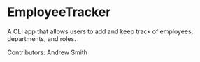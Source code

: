 # EmployeeTracker
A CLI app that allows users to add and keep track of employees, departments, and roles.

Contributors: Andrew Smith

